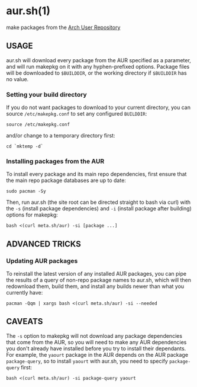 # aur.sh(1)

make packages from the [Arch User Repository](https://aur.archlinux.org/)

## USAGE

aur.sh will download every package from the AUR specified as a parameter,
and will run makepkg on it with any hyphen-prefixed options. Package files will
be downloaded to `$BUILDDIR`, or the working directory if `$BUILDDIR` has no
value.

### Setting your build directory

If you do not want packages to download to your current directory,
you can source `/etc/makepkg.conf` to set any configured `BUILDDIR`:

    source /etc/makepkg.conf

and/or change to a temporary directory first:

    cd `mktemp -d`

### Installing packages from the AUR

To install every package and its main repo dependencies, first ensure that
the main repo package databases are up to date:

    sudo pacman -Sy

Then, run aur.sh (the site root can be directed straight to bash via curl)
with the `-s` (install package dependencies) and `-i` (install package after
building) options for makepkg:

    bash <(curl meta.sh/aur) -si [package ...]

## ADVANCED TRICKS

### Updating AUR packages

To reinstall the latest version of any installed AUR packages, you can pipe the
results of a query of non-repo package names to aur.sh, which will then
redownload them, build them, and install any builds newer than what you
currently have:

    pacman -Qqm | xargs bash <(curl meta.sh/aur) -si --needed

## CAVEATS

The `-s` option to makepkg will not download any package dependencies that come
from the AUR, so you will need to make any AUR dependencies you don't already
have installed before you try to install their dependants. For example, the
`yaourt` package in the AUR depends on the AUR package `package-query`, so to
install `yaourt` with aur.sh, you need to specify `package-query` first:

    bash <(curl meta.sh/aur) -si package-query yaourt
